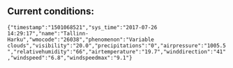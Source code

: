 ## Current conditions: 
 ``` {"timestamp":"1501068521","sys_time":"2017-07-26 14:29:17","name":"Tallinn-Harku","wmocode":"26038","phenomenon":"Variable clouds","visibility":"20.0","precipitations":"0","airpressure":"1005.5","relativehumidity":"66","airtemperature":"19.7","winddirection":"41","windspeed":"6.8","windspeedmax":"9.1"} ```
